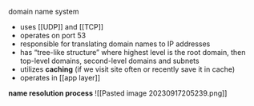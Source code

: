 domain name system

- uses [[UDP]] and [[TCP]]
- operates on port 53
- responsible for translating domain names to IP addresses 
- has “tree-like structure” where highest level is the root domain, then top-level domains, second-level domains and subnets
- utilizes **caching** (if we visit site often or recently save it in cache)
- operates in [[app layer]]

**name resolution process**
![[Pasted image 20230917205239.png]]
